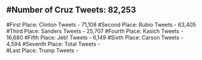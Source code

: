 #Number of Cruz Tweets: 82,253
---
#First Place: Clinton Tweets - 71,108
#Second Place: Rubio Tweets - 63,405
#Third Place: Sanders Tweets - 25,707
#Fourth Place: Kasich Tweets - 16,680
#Fifth Place: Jeb! Tweets - 6,149
#Sixth Place: Carson Tweets - 4,594
#Seventh Place: Total Tweets -  
#Last Place: Trump Tweets - 
